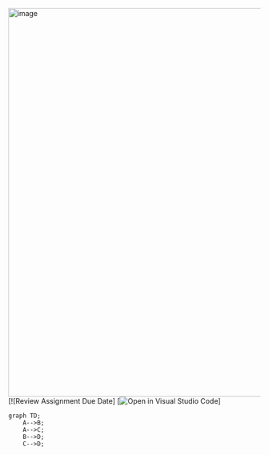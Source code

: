 <img width="930" height="775" alt="image" src="https://github.com/user-attachments/assets/f2813dc6-1816-4ca2-af5e-05a53832b2da" />[![Review Assignment Due Date]
[![Open in Visual Studio Code](https://classroom.github.com/assets/open-in-vscode-2e0aaae1b6195c2367325f4f02e2d04e9abb55f0b24a779b69b11b9e10269abc.svg)]
```mermaid
graph TD;
    A-->B;
    A-->C;
    B-->D;
    C-->D;
```
